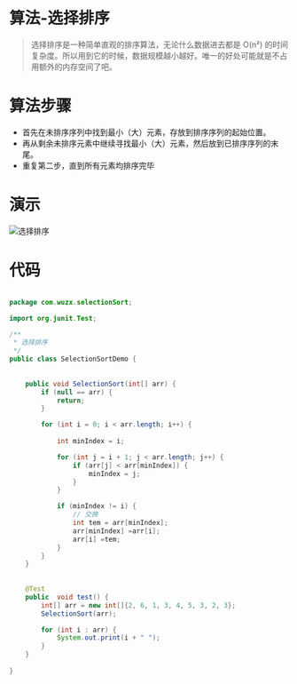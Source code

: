 # 算法-选择排序
> 选择排序是一种简单直观的排序算法，无论什么数据进去都是 O(n²) 的时间复杂度。所以用到它的时候，数据规模越小越好。唯一的好处可能就是不占用额外的内存空间了吧。

# 算法步骤

+ 首先在未排序序列中找到最小（大）元素，存放到排序序列的起始位置。
+ 再从剩余未排序元素中继续寻找最小（大）元素，然后放到已排序序列的末尾。
+ 重复第二步，直到所有元素均排序完毕

# 演示

![选择排序](https://www.runoob.com/wp-content/uploads/2019/03/selectionSort.gif)

# 代码
```java

package com.wuzx.selectionSort;

import org.junit.Test;

/**
 * 选择排序
 */
public class SelectionSortDemo {
    
    
    public void SelectionSort(int[] arr) {
        if (null == arr) {
            return;
        }

        for (int i = 0; i < arr.length; i++) {
            
            int minIndex = i;

            for (int j = i + 1; j < arr.length; j++) {
                if (arr[j] < arr[minIndex]) {
                    minIndex = j;
                }
            }

            if (minIndex != i) {
                // 交换
                int tem = arr[minIndex];
                arr[minIndex] =arr[i];
                arr[i] =tem;
            }
        }
    }
    
    
    @Test
    public  void test() {
        int[] arr = new int[]{2, 6, 1, 3, 4, 5, 3, 2, 3};
        SelectionSort(arr);

        for (int i : arr) {
            System.out.print(i + " ");
        }
    }
    
}

```